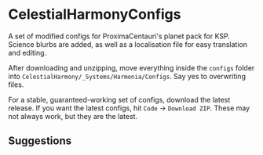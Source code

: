 # CelestialHarmonyConfigs

A set of modified configs for ProximaCentauri's planet pack for KSP. Science blurbs are added, as well as a localisation file for easy translation and editing. 

After downloading and unzipping, move everything inside the `configs` folder into `CelestialHarmony/_Systems/Harmonia/Configs`. Say yes to overwriting files.

For a stable, guaranteed-working set of configs, download the latest release. If you want the latest configs, hit `Code` -> `Download ZIP`. These may not always work, but they are the latest.

## Suggestions
